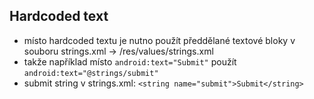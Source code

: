 ## Hardcoded text
- místo hardcoded textu je nutno použít předdělané textové bloky v souboru strings.xml -> /res/values/strings.xml
- takže například místo `android:text="Submit"` použít `android:text="@strings/submit"`
- submit string v strings.xml: `<string name="submit">Submit</string>`
